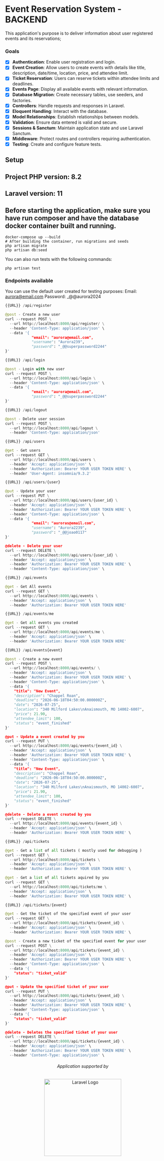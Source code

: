 # Event Reservation System - BACKEND

This application's purpose is to deliver information about user registered events and its reservations;

### Goals

- [x] **Authentication**: Enable user registration and login.
- [x] **Event Creation**: Allow users to create events with details like title, description, date/time, location, price, and attendee limit.
- [x] **Ticket Reservation**: Users can reserve tickets within attendee limits and deadlines.
- [x] **Events Page**: Display all available events with relevant information.
- [x] **Database Migration**: Create necessary tables, use seeders, and factories.
- [x] **Controllers**: Handle requests and responses in Laravel.
- [x] **Eloquent Handling**: Interact with the database.
- [x] **Model Relationships**: Establish relationships between models.
- [x] **Validation**: Ensure data entered is valid and secure.
- [x] **Sessions & Sanctum**: Maintain application state and use Laravel Sanctum.
- [x] **Middleware**: Protect routes and controllers requiring authentication.
- [x] **Testing**: Create and configure feature tests.

## Setup

## Project PHP version: 8.2
## Laravel version: 11

## Before starting the application, make sure you have run composer and have the database docker container built and running.

```
docker-compose up --build
# After building the container, run migrations and seeds
php artisan migrate
php artisan db:seed
```

You can also run tests with the following commands:
```
php artisan test
```

### Endpoints available

You can use the default user created for testing purposes:
Email: aurora@email.com
Password: _@@aurora2024

```python
{{URL}} /api/register

@post - Create a new user
curl --request POST \
  --url http://localhost:8000/api/register/ \
  --header 'Content-Type: application/json' \
  --data '{
			"email": "aurora@email.com",
			"username": "Aurora239",
			"password": "_@@superpassword2244"
}'
```

```python
{{URL}} /api/login

@post - Login with new user
curl --request POST \
  --url http://localhost:8000/api/login \
  --header 'Content-Type: application/json' \
  --data '{
			"email": "aurora@email.com",
			"password": "_@@superpassword2244"
}'
```

```python
{{URL}} /api/logout

@post - Delete user session
curl --request POST \
  --url http://localhost:8000/api/logout \
  --header 'Content-Type: application/json'
```


```python
{{URL}} /api/users

@get - Get users
curl --request GET \
  --url http://localhost:8000/api/users \
  --header 'Accept: application/json' \
  --header 'Authorization: Bearer YOUR USER TOKEN HERE' \
  --header 'User-Agent: insomnia/9.3.2'

```


```python
{{URL}} /api/users/{user}

@put - Update your user
curl --request PUT \
  --url http://localhost:8000/api/users/{user_id} \
  --header 'Accept: application/json' \
  --header 'Authorization: Bearer YOUR USER TOKEN HERE' \
  --header 'Content-Type: application/json' \
  --data '{
			"email": "auroras@email.com",
			"username": "Aurora2239",
			"password": "_@@joao0117"
}'

@delete - Delete your user
curl --request DELETE \
  --url http://localhost:8000/api/users/{user_id} \
  --header 'Accept: application/json' \
  --header 'Authorization: Bearer YOUR USER TOKEN HERE' \
  --header 'Content-Type: application/json' \
```


```python
{{URL}} /api/events

@get - Get All events
curl --request GET \
  --url http://localhost:8000/api/events \
  --header 'Accept: application/json' \
  --header 'Authorization: Bearer YOUR USER TOKEN HERE'
```

```python
{{URL}} /api/events/me

@get - Get all events you created
curl --request GET \
  --url http://localhost:8000/api/events/me \
  --header 'Accept: application/json' \
  --header 'Authorization: Bearer YOUR USER TOKEN HERE'
```

```python
{{URL}} /api/events{event}

@post - Create a new event
curl --request POST \
  --url http://localhost:8000/api/events/ \
  --header 'Accept: application/json' \
  --header 'Authorization: Bearer YOUR USER TOKEN HERE' \
  --header 'Content-Type: application/json' \
  --data '{
	"title": "New Event",
	"description": "Chappel Roan",
	"deadline": "2026-06-18T04:50:00.000000Z",
	"date": "2026-07-25",
	"location": "340 Milford Lakes\nAnaismouth, MO 14002-6007",
	"price": 21.90,
	"attendee_limit": 100,
	"status": "event_finished"
}'

@put - Update a event created by you
curl --request PUT \
  --url http://localhost:8000/api/events/{event_id} \
  --header 'Accept: application/json' \
  --header 'Authorization: Bearer YOUR USER TOKEN HERE' \
  --header 'Content-Type: application/json' \
  --data '{
	"title": "New Event",
	"description": "Chappel Roan",
	"deadline": "2026-06-18T04:50:00.000000Z",
	"date": "2026-07-25",
	"location": "340 Milford Lakes\nAnaismouth, MO 14002-6007",
	"price": 21.90,
	"attendee_limit": 100,
	"status": "event_finished"
}'

@delete - Delete a event created by you 
curl --request DELETE \
  --url http://localhost:8000/api/events/{event_id} \
  --header 'Accept: application/json' \
  --header 'Authorization: Bearer YOUR USER TOKEN HERE' \
```

```python
{{URL}} /api/tickets

@get - Get a list of all tickets ( mostly used for debugging )
curl --request GET \
  --url http://localhost:8000/api/tickets \
  --header 'Accept: application/json' \
  --header 'Authorization: Bearer YOUR USER TOKEN HERE' \
```

```python
@get - Get a list of all tickets aquired by you
curl --request GET \
  --url http://localhost:8000/api/tickets/me \
  --header 'Accept: application/json' \
  --header 'Authorization: Bearer YOUR USER TOKEN HERE' \
```

```python
{{URL}} /api/tickets/{event}

@get - Get the ticket of the specified event of your user
curl --request GET \
  --url http://localhost:8000/api/tickets/{event_id} \
  --header 'Accept: application/json' \
  --header 'Authorization: Bearer YOUR USER TOKEN HERE' \

@post - Create a new ticket of the specified event for your user
curl --request POST \
  --url http://localhost:8000/api/tickets/{event_id} \
  --header 'Accept: application/json' \
  --header 'Authorization: Bearer YOUR USER TOKEN HERE' \
  --header 'Content-Type: application/json' \
  --data '{
	"status": "ticket_valid"
}'

@put - Update the specified ticket of your user
curl --request PUT \
  --url http://localhost:8000/api/tickets/{event_id} \
  --header 'Accept: application/json' \
  --header 'Authorization: Bearer YOUR USER TOKEN HERE' \
  --header 'Content-Type: application/json' \
  --data '{
	"status": "ticket_valid"
}'

@delete - Deletes the specified ticket of your user
curl --request DELETE \
  --url http://localhost:8000/api/tickets/{event_id} \
  --header 'Accept: application/json' \
  --header 'Authorization: Bearer YOUR USER TOKEN HERE' \
  --header 'Content-Type: application/json' \
```

<h6 align="center">Application supported by</h6>

<p align="center"><a href="https://laravel.com" target="_blank"><img src="https://raw.githubusercontent.com/laravel/art/master/logo-lockup/5%20SVG/2%20CMYK/1%20Full%20Color/laravel-logolockup-cmyk-red.svg" width="250" alt="Laravel Logo"></a></p>
